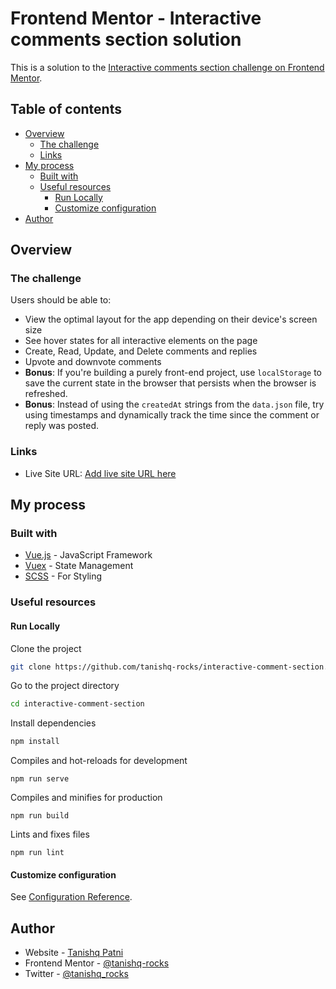 # Frontend Mentor - Interactive comments section solution

This is a solution to the [Interactive comments section challenge on Frontend Mentor](https://www.frontendmentor.io/challenges/interactive-comments-section-iG1RugEG9).

## Table of contents

- [Overview](#overview)
  - [The challenge](#the-challenge)
  - [Links](#links)
- [My process](#my-process)
  - [Built with](#built-with)
  - [Useful resources](#useful-resources)
    - [Run Locally](#run-locally)
    - [Customize configuration](#customize-configuration)
- [Author](#author)

## Overview

### The challenge

Users should be able to:

- View the optimal layout for the app depending on their device's screen size
- See hover states for all interactive elements on the page
- Create, Read, Update, and Delete comments and replies
- Upvote and downvote comments
- **Bonus**: If you're building a purely front-end project, use `localStorage` to save the current state in the browser that persists when the browser is refreshed.
- **Bonus**: Instead of using the `createdAt` strings from the `data.json` file, try using timestamps and dynamically track the time since the comment or reply was posted.

### Links

- Live Site URL: [Add live site URL here](https://tanishq-rocks.github.io/interactive-comment-section/)

## My process

### Built with

- [Vue.js](https://vuejs.org/) - JavaScript Framework
- [Vuex](https://vuex.vuejs.org/) - State Management
- [SCSS](https://sass-lang.com/) - For Styling

### Useful resources

#### Run Locally

Clone the project

```bash
git clone https://github.com/tanishq-rocks/interactive-comment-section.git
```

Go to the project directory

```bash
cd interactive-comment-section
```

Install dependencies

```bash
npm install
```

Compiles and hot-reloads for development

```
npm run serve
```

Compiles and minifies for production

```
npm run build
```

Lints and fixes files

```
npm run lint
```

#### Customize configuration

See [Configuration Reference](https://cli.vuejs.org/config/).

## Author

- Website - [Tanishq Patni](https://tanishqlearn.wixsite.com/myportfolio)
- Frontend Mentor - [@tanishq-rocks](https://www.frontendmentor.io/profile/tanishq-rocks)
- Twitter - [@tanishq_rocks](https://www.twitter.com/tanishq_rocks)

